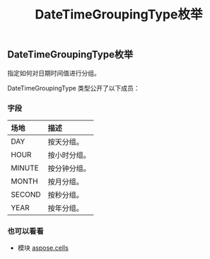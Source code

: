 ﻿---
title: DateTimeGroupingType枚举
second_title: Aspose.Cells for Python via .NET API 参考资料
description:
type: docs
weight: 1940
url: /zh/python-net/aspose.cells/datetimegroupingtype/
is_root: false
---
##  DateTimeGroupingType枚举
指定如何对日期时间值进行分组。



DateTimeGroupingType 类型公开了以下成员：

### 字段
|场地|描述|
| :- | :- |
| DAY |按天分组。|
| HOUR |按小时分组。|
| MINUTE |按分钟分组。|
| MONTH |按月分组。|
| SECOND |按秒分组。|
| YEAR |按年分组。|



### 也可以看看
* 模块 [aspose.cells](..)

